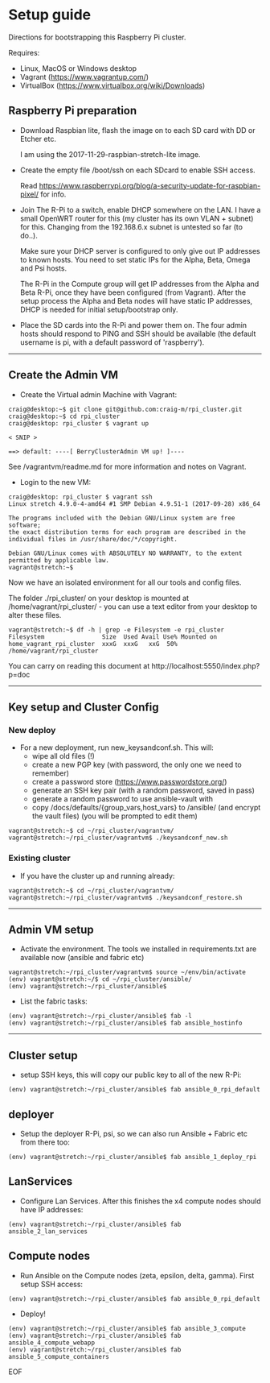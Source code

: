 Setup guide
===========

Directions for bootstrapping this Raspberry Pi cluster.

Requires:

- Linux, MacOS or Windows desktop
- Vagrant (https://www.vagrantup.com/)
- VirtualBox (https://www.virtualbox.org/wiki/Downloads)


Raspberry Pi preparation
------------------------

* Download Raspbian lite, flash the image on to each SD card with DD or Etcher etc.

  I am using the 2017-11-29-raspbian-stretch-lite image.

* Create the empty file /boot/ssh on each SDcard to enable SSH access.

  Read https://www.raspberrypi.org/blog/a-security-update-for-raspbian-pixel/ for info.

* Join The R-Pi to a switch, enable DHCP somewhere on the LAN. I have a small OpenWRT router for this (my cluster has its own VLAN + subnet) for this. Changing from the 192.168.6.x subnet is untested so far (to do..).

  Make sure your DHCP server is configured to only give out IP addresses to known hosts. You need to set static IPs for the Alpha, Beta, Omega and Psi hosts.

  The R-Pi in the Compute group will get IP addresses from the Alpha and Beta R-Pi, once they have been configured (from Vagrant). After the setup process the Alpha and Beta nodes will have static IP addresses, DHCP is needed for initial setup/bootstrap only.

* Place the SD cards into the R-Pi and power them on. The four admin hosts should respond to PING and SSH should be available (the default username is pi, with a default password of 'raspberry').


---


Create the Admin VM
--------------------

* Create the Virtual admin Machine with Vagrant:

```
craig@desktop:~$ git clone git@github.com:craig-m/rpi_cluster.git
craig@desktop:~$ cd rpi_cluster
craig@desktop: rpi_cluster $ vagrant up

< SNIP >

==> default: ----[ BerryClusterAdmin VM up! ]----
```

  See /vagrantvm/readme.md for more information and notes on Vagrant.


* Login to the new VM:

```
craig@desktop: rpi_cluster $ vagrant ssh
Linux stretch 4.9.0-4-amd64 #1 SMP Debian 4.9.51-1 (2017-09-28) x86_64

The programs included with the Debian GNU/Linux system are free software;
the exact distribution terms for each program are described in the
individual files in /usr/share/doc/*/copyright.

Debian GNU/Linux comes with ABSOLUTELY NO WARRANTY, to the extent
permitted by applicable law.
vagrant@stretch:~$
```

  Now we have an isolated environment for all our tools and config files.

  The folder ./rpi_cluster/ on your desktop is mounted at /home/vagrant/rpi_cluster/ - you can use a text editor from your desktop to alter these files.

  ```
  vagrant@stretch:~$ df -h | grep -e Filesystem -e rpi_cluster
  Filesystem                Size  Used Avail Use% Mounted on
  home_vagrant_rpi_cluster  xxxG  xxxG   xxG  50% /home/vagrant/rpi_cluster
  ```

  You can carry on reading this document at http://localhost:5550/index.php?p=doc


---


Key setup and Cluster Config
----------------------------

### New deploy

* For a new deployment, run new_keysandconf.sh. This will:
  - wipe all old files (!)
  - create a new PGP key (with password, the only one we need to remember)
  - create a password store (https://www.passwordstore.org/)
  - generate an SSH key pair (with a random password, saved in pass)
  - generate a random password to use ansible-vault with
  - copy /docs/defaults/{group_vars,host_vars} to /ansible/ (and encrypt the vault files)
    (you will be prompted to edit them)

```
vagrant@stretch:~$ cd ~/rpi_cluster/vagrantvm/
vagrant@stretch:~/rpi_cluster/vagrantvm$ ./keysandconf_new.sh
```

### Existing cluster

* If you have the cluster up and running already:

```
vagrant@stretch:~$ cd ~/rpi_cluster/vagrantvm/
vagrant@stretch:~/rpi_cluster/vagrantvm$ ./keysandconf_restore.sh
```


---


Admin VM setup
--------------

* Activate the environment. The tools we installed in requirements.txt are available now (ansible and fabric etc)

```
vagrant@stretch:~/rpi_cluster/vagrantvm$ source ~/env/bin/activate
(env) vagrant@stretch:~/$ cd ~/rpi_cluster/ansible/
(env) vagrant@stretch:~/rpi_cluster/ansible$
```

* List the fabric tasks:

```
(env) vagrant@stretch:~/rpi_cluster/ansible$ fab -l
(env) vagrant@stretch:~/rpi_cluster/ansible$ fab ansible_hostinfo
```

---


Cluster setup
-------------

* setup SSH keys, this will copy our public key to all of the new R-Pi:

```
(env) vagrant@stretch:~/rpi_cluster/ansible$ fab ansible_0_rpi_default
```

## deployer

* Setup the deployer R-Pi, psi, so we can also run Ansible + Fabric etc from there too:

```
(env) vagrant@stretch:~/rpi_cluster/ansible$ fab ansible_1_deploy_rpi
```

## LanServices

* Configure Lan Services. After this finishes the x4 compute nodes should have IP addresses:

```
(env) vagrant@stretch:~/rpi_cluster/ansible$ fab ansible_2_lan_services
```

## Compute nodes

* Run Ansible on the Compute nodes (zeta, epsilon, delta, gamma). First setup SSH access:

```
(env) vagrant@stretch:~/rpi_cluster/ansible$ fab ansible_0_rpi_default
```

* Deploy!

```
(env) vagrant@stretch:~/rpi_cluster/ansible$ fab ansible_3_compute
(env) vagrant@stretch:~/rpi_cluster/ansible$ fab ansible_4_compute_webapp
(env) vagrant@stretch:~/rpi_cluster/ansible$ fab ansible_5_compute_containers
```

EOF
